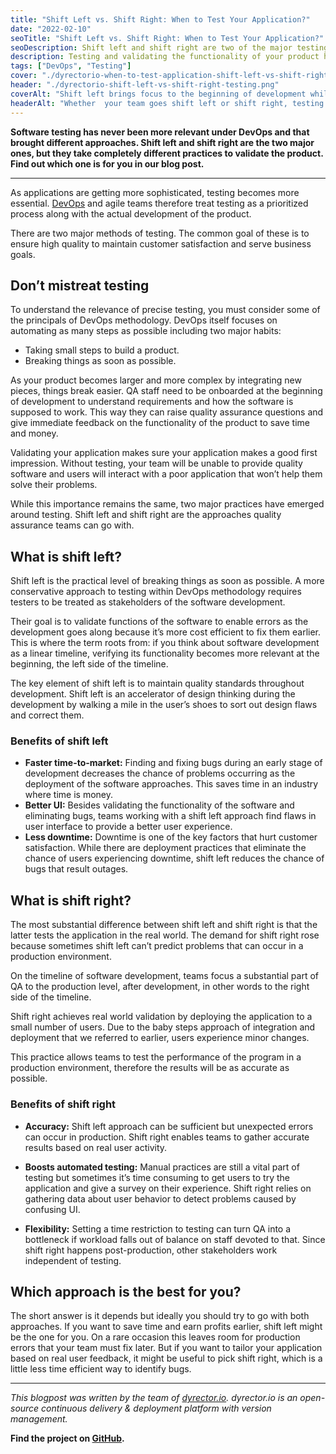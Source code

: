 ```yaml
---
title: "Shift Left vs. Shift Right: When to Test Your Application?"
date: "2022-02-10"
seoTitle: "Shift Left vs. Shift Right: When to Test Your Application?"
seoDescription: Shift left and shift right are two of the major testing approaches the DevOps paradigm brought. But which one should you go with? Find out in our blog post.
description: Testing and validating the functionality of your product has become a significant part of software development. Two of the biggest mindsets of testing are shift left and shift right. But which one should you choose? Learn more about them to figure it out.
tags: ["DevOps", "Testing"]
cover: "./dyrectorio-when-to-test-application-shift-left-vs-shift-right.png"
header: "./dyrectorio-shift-left-vs-shift-right-testing.png"
coverAlt: "Shift left brings focus to the beginning of development while shift right tests functionality in production."
headerAlt: "Whether  your team goes shift left or shift right, testing can reduce costs of development significantly."
---
```


**Software testing has never been more relevant under DevOps and that brought different approaches. Shift left and shift right are the two major ones, but they take completely different practices to validate the product. Find out which one is for you in our blog post.**

---

As applications are getting more sophisticated, testing becomes more essential. [DevOps](https://blog.dyrectorio.com/2021-11-03-devops-differ/) and agile teams therefore treat testing as a prioritized process along with the actual development of the product.

There are two major methods of testing. The common goal of these is to ensure high quality to maintain customer satisfaction and serve business goals.

## Don’t mistreat testing

To understand the relevance of precise testing, you must consider some of the principals of DevOps methodology. DevOps itself focuses on automating as many steps as possible including two major habits:

- Taking small steps to build a product.
- Breaking things as soon as possible.

As your product becomes larger and more complex by integrating new pieces, things break easier. QA staff need to be onboarded at the beginning of development to understand requirements and how the software is supposed to work. This way they can raise quality assurance questions and give immediate feedback on the functionality of the product to save time and money.

Validating your application makes sure your application makes a good first impression. Without testing, your team will be unable to provide quality software and users will interact with a poor application that won’t help them solve their problems.

While this importance remains the same, two major practices have emerged around testing. Shift left and shift right are the approaches quality assurance teams can go with.

## What is shift left?

Shift left is the practical level of breaking things as soon as possible. A more conservative approach to testing within DevOps methodology requires testers to be treated as stakeholders of the software development.

Their goal is to validate functions of the software to enable errors as the development goes along because it’s more cost efficient to fix them earlier. This is where the term roots from: if you think about software development as a linear timeline, verifying its functionality becomes more relevant at the beginning, the left side of the timeline.

The key element of shift left is to maintain quality standards throughout development. Shift left is an accelerator of design thinking during the development by walking a mile in the user’s shoes to sort out design flaws and correct them.

### Benefits of shift left

- **Faster time-to-market:** Finding and fixing bugs during an early stage of development decreases the chance of problems occurring as the deployment of the software approaches. This saves time in an industry where time is money.
- **Better UI:** Besides validating the functionality of the software and eliminating bugs, teams working with a shift left approach find flaws in user interface to provide a better user experience.
- **Less downtime:** Downtime is one of the key factors that hurt customer satisfaction. While there are deployment practices that eliminate the chance of users experiencing downtime, shift left reduces the chance of bugs that result outages.

## What is shift right?

The most substantial difference between shift left and shift right is that the latter tests the application in the real world. The demand for shift right rose because sometimes shift left can’t predict problems that can occur in a production environment.

On the timeline of software development, teams focus a substantial part of QA to the production level, after development, in other words to the right side of the timeline.

Shift right achieves real world validation by deploying the application to a small number of users. Due to the baby steps approach of integration and deployment that we referred to earlier, users experience minor changes.

This practice allows teams to test the performance of the program in a production environment, therefore the results will be as accurate as possible.

### Benefits of shift right

- **Accuracy:** Shift left approach can be sufficient but unexpected errors can occur in production. Shift right enables teams to gather accurate results based on real user activity.

- **Boosts automated testing:** Manual practices are still a vital part of testing but sometimes it’s time consuming to get users to try the application and give a survey on their experience. Shift right relies on gathering data about user behavior to detect problems caused by confusing UI.

- **Flexibility:** Setting a time restriction to testing can turn QA into a bottleneck if workload falls out of balance on staff devoted to that. Since shift right happens post-production, other stakeholders work independent of testing.

## Which approach is the best for you?

The short answer is it depends but ideally you should try to go with both approaches. If you want to save time and earn profits earlier, shift left might be the one for you. On a rare occasion this leaves room for production errors that your team must fix later. But if you want to tailor your application based on real user feedback, it might be useful to pick shift right, which is a little less time efficient way to identify bugs.

---

_This blogpost was written by the team of [dyrector.io](https://dyrectorio.com). dyrector.io is an open-source continuous delivery & deployment platform with version management._

**Find the project on [GitHub](https://github.com/dyrector-io/dyrectorio/).**

